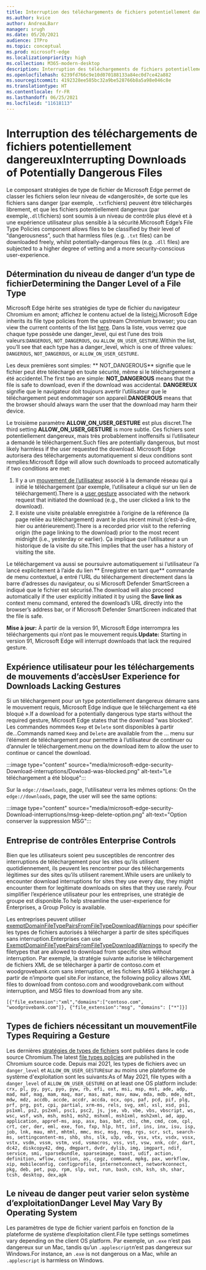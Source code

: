 ```yaml
---
title: Interruption des téléchargements de fichiers potentiellement dangereux
ms.author: kvice
author: AndreaLBarr
manager: srugh
ms.date: 05/20/2021
audience: ITPro
ms.topic: conceptual
ms.prod: microsoft-edge
ms.localizationpriority: high
ms.collection: M365-modern-desktop
description: Interruption des téléchargements de fichiers potentiellement dangereux
ms.openlocfilehash: 6239fd766c9e10d070188133a84ec0d7ce42a882
ms.sourcegitcommit: 4192328ee585bc32a9be528766b8a5a98e046c8e
ms.translationtype: HT
ms.contentlocale: fr-FR
ms.lasthandoff: 06/25/2021
ms.locfileid: "11618113"
---
```

# <a name="interrupting-downloads-of-potentially-dangerous-files"></a><span data-ttu-id="68f6c-103">Interruption des téléchargements de fichiers potentiellement dangereux</span><span class="sxs-lookup"><span data-stu-id="68f6c-103">Interrupting Downloads of Potentially Dangerous Files</span></span>

<span data-ttu-id="68f6c-104">Le composant stratégies de type de fichier de Microsoft Edge permet de classer les fichiers selon leur niveau de «dangerosité», de sorte que les fichiers sans danger (par exemple, `.txt`fichiers) peuvent être téléchargés librement, et que les fichiers potentiellement dangereux (par exemple,`.dll`fichiers) sont soumis à un niveau de contrôle plus élevé et à une expérience utilisateur plus sensible à la sécurité.</span><span class="sxs-lookup"><span data-stu-id="68f6c-104">Microsoft Edge’s File Type Policies component allows files to be classified by their level of “dangerousness”, such that harmless files (e.g. `.txt` files) can be downloaded freely, whilst potentially-dangerous files (e.g. `.dll` files) are subjected to a higher degree of vetting and a more security-conscious user-experience.</span></span>

## <a name="determining-the-danger-level-of-a-file-type"></a><span data-ttu-id="68f6c-105">Détermination du niveau de danger d’un type de fichier</span><span class="sxs-lookup"><span data-stu-id="68f6c-105">Determining the Danger Level of a File Type</span></span>

<span data-ttu-id="68f6c-106">Microsoft Edge hérite ses stratégies de type de fichier du navigateur Chromium en amont; affichez le contenu actuel de la liste[ici](https://source.chromium.org/chromium/chromium/src/+/main:components/safe_browsing/core/resources/download_file_types.asciipb).</span><span class="sxs-lookup"><span data-stu-id="68f6c-106">Microsoft Edge inherits its file type policies from the upstream Chromium browser; you can view the current contents of the list [here](https://source.chromium.org/chromium/chromium/src/+/main:components/safe_browsing/core/resources/download_file_types.asciipb).</span></span> <span data-ttu-id="68f6c-107">Dans la liste, vous verrez que chaque type possède une danger_level, qui est l’une des trois valeurs:`DANGEROUS`, `NOT_DANGEROUS`, ou `ALLOW_ON_USER_GESTURE`.</span><span class="sxs-lookup"><span data-stu-id="68f6c-107">Within the list, you’ll see that each type has a danger_level, which is one of three values: `DANGEROUS`, `NOT_DANGEROUS`, or `ALLOW_ON_USER_GESTURE`.</span></span>

<span data-ttu-id="68f6c-108">Les deux premières sont simples: \*\* NOT_DANGEROUS\*\* signifie que le fichier peut être téléchargé en toute sécurité, même si le téléchargement a été accidentel.</span><span class="sxs-lookup"><span data-stu-id="68f6c-108">The first two are simple: **NOT_DANGEROUS** means that the file is safe to download, even if the download was accidental.</span></span> <span data-ttu-id="68f6c-109">**DANGEREUX** signifie que le navigateur doit toujours avertir l’utilisateur que le téléchargement peut endommager son appareil.</span><span class="sxs-lookup"><span data-stu-id="68f6c-109">**DANGEROUS** means that the browser should always warn the user that the download may harm their device.</span></span>

<span data-ttu-id="68f6c-110">Le troisième paramètre **ALLOW_ON_USER_GESTURE** est plus discret.</span><span class="sxs-lookup"><span data-stu-id="68f6c-110">The third setting **ALLOW_ON_USER_GESTURE** is more subtle.</span></span> <span data-ttu-id="68f6c-111">Ces fichiers sont potentiellement dangereux, mais très probablement inoffensifs si l’utilisateur a demandé le téléchargement.</span><span class="sxs-lookup"><span data-stu-id="68f6c-111">Such files are potentially dangerous, but most likely harmless if the user requested the download.</span></span> <span data-ttu-id="68f6c-112">Microsoft Edge autorisera des téléchargements automatiquement si deux conditions sont remplies:</span><span class="sxs-lookup"><span data-stu-id="68f6c-112">Microsoft Edge will allow such downloads to proceed automatically if two conditions are met:</span></span>

1. <span data-ttu-id="68f6c-113">Il y a un [mouvement de l’utilisateur](https://textslashplain.com/2020/05/18/browser-basics-user-gestures/) associé à la demande réseau qui a initié le téléchargement (par exemple, l’utilisateur a cliqué sur un lien de téléchargement).</span><span class="sxs-lookup"><span data-stu-id="68f6c-113">There is a [user gesture](https://textslashplain.com/2020/05/18/browser-basics-user-gestures/) associated with the network request that initiated the download (e.g., the user clicked a link to the download).</span></span>
2. <span data-ttu-id="68f6c-114">Il existe une visite préalable enregistrée à l’origine de la référence (la page reliée au téléchargement) avant le plus récent minuit (c’est-à-dire, hier ou antérieurement).</span><span class="sxs-lookup"><span data-stu-id="68f6c-114">There is a recorded prior visit to the referring origin (the page linking to the download) prior to the most recent midnight (i.e., yesterday or earlier).</span></span> <span data-ttu-id="68f6c-115">Ça implique que l’utilisateur a un historique de la visite du site.</span><span class="sxs-lookup"><span data-stu-id="68f6c-115">This implies that the user has a history of visiting the site.</span></span>

<span data-ttu-id="68f6c-116">Le téléchargement va aussi se poursuivre automatiquement si l’utilisateur l’a lancé explicitement à l’aide du lien \*\* Enregistrer en tant que\*\* commande de menu contextuel, a entré l’URL du téléchargement directement dans la barre d’adresses du navigateur, ou si Microsoft Defender SmartScreen a indiqué que le fichier est sécurisé.</span><span class="sxs-lookup"><span data-stu-id="68f6c-116">The download will also proceed automatically if the user explicitly initiated it by using the **Save link as** context menu command, entered the download’s URL directly into the browser’s address bar, or if Microsoft Defender SmartScreen indicated that the file is safe.</span></span>

<span data-ttu-id="68f6c-117">**Mise à jour:** À partir de la version 91, Microsoft Edge interrompra les téléchargements qui n’ont pas le mouvement requis.</span><span class="sxs-lookup"><span data-stu-id="68f6c-117">**Update:** Starting in version 91, Microsoft Edge will interrupt downloads that lack the required gesture.</span></span>

## <a name="user-experience-for-downloads-lacking-gestures"></a><span data-ttu-id="68f6c-118">Expérience utilisateur pour les téléchargements de mouvements d’accès</span><span class="sxs-lookup"><span data-stu-id="68f6c-118">User Experience for Downloads Lacking Gestures</span></span>

<span data-ttu-id="68f6c-119">Si un téléchargement pour un type potentiellement dangereux démarre sans le mouvement requis, Microsoft Edge indique que le téléchargement «a été bloqué ».</span><span class="sxs-lookup"><span data-stu-id="68f6c-119">If a download for a potentially dangerous type starts without the required gesture, Microsoft Edge states that the download “was blocked”.</span></span> <span data-ttu-id="68f6c-120">Les commandes nommées `Keep` et `Delete` sont disponibles à partir de...</span><span class="sxs-lookup"><span data-stu-id="68f6c-120">Commands named `Keep` and `Delete` are available from the …</span></span> <span data-ttu-id="68f6c-121">menu sur l’élément de téléchargement pour permettre à l’utilisateur de continuer ou d’annuler le téléchargement.</span><span class="sxs-lookup"><span data-stu-id="68f6c-121">menu on the download item to allow the user to continue or cancel the download.</span></span>

:::image type="content" source="media/microsoft-edge-security-Download-interruptions/Dowload-was-blocked.png" alt-text="Le téléchargement a été bloqué":::

<span data-ttu-id="68f6c-123">Sur la `edge://downloads`, page, l’utilisateur verra les mêmes options: </span><span class="sxs-lookup"><span data-stu-id="68f6c-123">On the `edge://downloads`, page, the user will see the same options:</span></span>

:::image type="content" source="media/microsoft-edge-security-Download-interruptions/msg-keep-delete-option.png" alt-text="Option conserver la suppression MSG":::

## <a name="enterprise-controls"></a><span data-ttu-id="68f6c-125">Entreprise de contrôles </span><span class="sxs-lookup"><span data-stu-id="68f6c-125">Enterprise Controls</span></span>

<span data-ttu-id="68f6c-126">Bien que les utilisateurs soient peu susceptibles de rencontrer des interruptions de téléchargement pour les sites qu’ils utilisent quotidiennement, ils peuvent les rencontrer pour des téléchargements légitimes sur des sites qu’ils utilisent rarement.</span><span class="sxs-lookup"><span data-stu-id="68f6c-126">While users are unlikely to encounter download interruptions for sites they use every day, they might encounter them for legitimate downloads on sites that they use rarely.</span></span> <span data-ttu-id="68f6c-127">Pour simplifier l’expérience utilisateur pour les entreprises, une stratégie de groupe est disponible.</span><span class="sxs-lookup"><span data-stu-id="68f6c-127">To help streamline the user-experience for Enterprises, a Group Policy is available.</span></span>

<span data-ttu-id="68f6c-128">Les entreprises peuvent utiliser [exemptDomainFileTypePairsFromFileTypeDownloadWarnings](/deployedge/microsoft-edge-policies#exemptdomainfiletypepairsfromfiletypedownloadwarnings) pour spécifier les types de fichiers autorisés à télécharger à partir de sites spécifiques sans interruption.</span><span class="sxs-lookup"><span data-stu-id="68f6c-128">Enterprises can use [ExemptDomainFileTypePairsFromFileTypeDownloadWarnings](/deployedge/microsoft-edge-policies#exemptdomainfiletypepairsfromfiletypedownloadwarnings) to specify the filetypes that are allowed to download from specific sites without interruption.</span></span> <span data-ttu-id="68f6c-129">Par exemple, la stratégie suivante autorise le téléchargement de fichiers XML de se télécharger à partir de contoso.com et woodgrovebank.com sans interruption, et les fichiers MSG à télécharger à partir de n’importe quel site.</span><span class="sxs-lookup"><span data-stu-id="68f6c-129">For instance, the following policy allows XML files to download from contoso.com and woodgrovebank.com without interruption, and MSG files to download from any site.</span></span>

`[{"file_extension":"xml","domains":["contoso.com", "woodgrovebank.com"]},
{"file_extension":"msg", "domains": ["*"]}]`

## <a name="file-types-requiring-a-gesture"></a><span data-ttu-id="68f6c-130">Types de fichiers nécessitant un mouvement</span><span class="sxs-lookup"><span data-stu-id="68f6c-130">File Types Requiring a Gesture</span></span>

<span data-ttu-id="68f6c-131">Les dernières [stratégies de types de fichiers](https://source.chromium.org/chromium/chromium/src/+/main:components/safe_browsing/core/resources/download_file_types.asciipb) sont publiées dans le code source Chromium.</span><span class="sxs-lookup"><span data-stu-id="68f6c-131">The latest [file types policies](https://source.chromium.org/chromium/chromium/src/+/main:components/safe_browsing/core/resources/download_file_types.asciipb) are published in the Chromium source code.</span></span> <span data-ttu-id="68f6c-132">Depuis mai 2021, les types de fichiers avec un `danger_level` et `ALLOW_ON_USER_GESTURE`sur au moins une plateforme de système d'exploitation sont les suivants:</span><span class="sxs-lookup"><span data-stu-id="68f6c-132">As of May 2021, file types with a `danger_level` of `ALLOW_ON_USER_GESTURE` on at least one OS platform include:</span></span>
`crx, pl, py, pyc, pyo, pyw, rb, efi, oxt, msi, msp, mst, ade, adp, mad, maf, mag, mam, maq, mar, mas, mat, mav, maw, mda, mdb, mde, mdt, mdw, mdz, accdb, accde, accdr, accda, ocx, ops, paf, pcd, pif, plg, prf, prg, pst, cpi, partial, xrm-ms, rels, svg, xml, xsl, xsd, ps1, ps1xml, ps2, ps2xml, psc1, psc2, js, jse, vb, vbe, vbs, vbscript, ws, wsc, wsf, wsh, msh, msh1, msh2, mshxml, msh1xml, msh2xml, ad, app, application, appref-ms, asp, asx, bas, bat, chi, chm, cmd, com, cpl, crt, cer, der, eml, exe, fon, fxp, hlp, htt, inf, ins, inx, isu, isp, job, lnk, mau, mht, mhtml, mmc, msc, msg, reg, rgs, scr, sct, search-ms, settingcontent-ms, shb, shs, slk, u3p, vdx, vsx, vtx, vsdx, vssx, vstx, vsdm, vssm, vstm, vsd, vsmacros, vss, vst, vsw, xnk, cdr, dart, dc42, diskcopy42, dmg, dmgpart, dvdr, dylib, img, imgpart, ndif, service, smi, sparsebundle, sparseimage, toast, udif, action, definition, wflow, caction, as, cpgz, command, mpkg, pax, workflow, xip, mobileconfig, configprofile, internetconnect, networkconnect, pkg, deb, pet, pup, rpm, slp, out, run, bash, csh, ksh, sh, shar, tcsh, desktop, dex,apk`

## <a name="danger-level-may-vary-by-operating-system"></a><span data-ttu-id="68f6c-133">Le niveau de danger peut varier selon système d’exploitation</span><span class="sxs-lookup"><span data-stu-id="68f6c-133">Danger Level May Vary By Operating System</span></span>

<span data-ttu-id="68f6c-134">Les paramètres de type de fichier varient parfois en fonction de la plateforme de système d’exploitation client.</span><span class="sxs-lookup"><span data-stu-id="68f6c-134">File type settings sometimes vary depending on the client OS platform.</span></span> <span data-ttu-id="68f6c-135">Par exemple, un `.exe` n’est pas dangereux sur un Mac, tandis qu’un `.applescript`n’est pas dangereux sur Windows.</span><span class="sxs-lookup"><span data-stu-id="68f6c-135">For instance, an `.exe` is not dangerous on a Mac, while an `.applescript` is harmless on Windows.</span></span>
